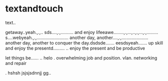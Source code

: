 # textandtouch
text..

getaway..yeah.,.,..
sds....,.,..........
and enjoy lifeeawe........,.,...,..,.,...,.,.........
s....webyeah.,.,.........................
another day, another....,.,.....................
another day, another to conquer the day.dsdsde.......
eesdsyeah.......
up skill and enjoy the presentd.........
..
enjoy the present and be productive 

let things be......
..
helo
. overwhelming job and position. vlan. networking and repair

.
hshsh
jsjsjsdnnjj
gg..
